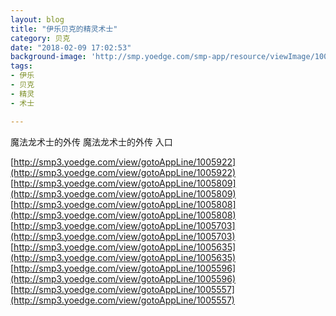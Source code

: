 ```yaml
---
layout: blog
title: "伊乐贝克的精灵术士"
category: 贝克
date: "2018-02-09 17:02:53"
background-image: 'http://smp.yoedge.com/smp-app/resource/viewImage/1000215appline.png'
tags:
- 伊乐
- 贝克
- 精灵
- 术士

---
```

魔法龙术士的外传
魔法龙术士的外传
入口

[http://smp3.yoedge.com/view/gotoAppLine/1005922](http://smp3.yoedge.com/view/gotoAppLine/1005922)
[http://smp3.yoedge.com/view/gotoAppLine/1005809](http://smp3.yoedge.com/view/gotoAppLine/1005809)
[http://smp3.yoedge.com/view/gotoAppLine/1005808](http://smp3.yoedge.com/view/gotoAppLine/1005808)
[http://smp3.yoedge.com/view/gotoAppLine/1005703](http://smp3.yoedge.com/view/gotoAppLine/1005703)
[http://smp3.yoedge.com/view/gotoAppLine/1005635](http://smp3.yoedge.com/view/gotoAppLine/1005635)
[http://smp3.yoedge.com/view/gotoAppLine/1005596](http://smp3.yoedge.com/view/gotoAppLine/1005596)
[http://smp3.yoedge.com/view/gotoAppLine/1005557](http://smp3.yoedge.com/view/gotoAppLine/1005557)

        
